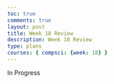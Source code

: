 ```yaml
---
toc: true 
comments: true 
layout: post 
title: Week 18 Review
description: Week 18 Review
type: plans
courses: { compsci: {week: 18} } 
---
```



In Progress